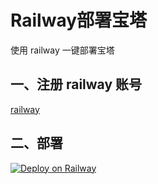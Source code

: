 # Railway部署宝塔

使用 railway 一键部署宝塔

## 一、注册 railway 账号

[railway](https://railway.app/)

## 二、部署

[![Deploy on Railway](https://railway.app/button.svg)](https://railway.app/new/template?template=https://github.com/AkashiCoin/baota-railway&envs=PORT&PORTDefualt=8888&referralCode=IGBnmG)
